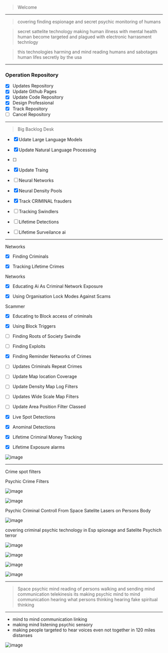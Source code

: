 




> Welcome
>

-------------

> covering finding espionage
and secret psychic monitoring
of humans 


> secret sattelite technology
> making human illness with mental health
> human become targeted and
plagued with electronic harrasment
technlogy


> this technologies harming
and mind reading humans
and sabotages human lifes secretly
by the usa 

--------------


### Operation Repository


- [x] Updates Repository
- [x] Update Github Pages
- [x] Update Code Repository
- [x] Design Professional
- [x] Track Repository
- [ ] Cancel Repository

------------

> Big Backlog Desk
> 

- [x] Udate Large
      Language Models
- [x] Update Natural Language Processing

- [ ] 
- [x] Update Traing
- [ ] Neural Networks
- [x] Neural Density Pools
- [x] Track CRIMINAL frauders
- [ ] Tracking Swindlers
- [ ] Lifetime Detections
- [ ] Lifetime Surveilance ai




--------------

Networks
- [x] Finding Criminals
- [x] Tracking Lifetime Crimes


Networks
- [x] Educating Ai As
Criminal Network Exposure
- [x] Using Organisation
      Lock Modes Against Scams




Scammer
- [x] Educating to Block
access of criminals
- [x] Using Block Triggers
- [ ] Finding Roots of Society Swindle
- [ ] Finding Exploits
- [x] Finding Reminder Networks of Crimes
- [ ] Updates Criminals Repeat Crimes
- [ ] Update Map location Coverage
- [ ] Update Density Map Log Filters
- [ ] Updates Wide Scale Map Filters
- [ ] Update Area Position Filter Classed
- [x] Live Spot Detections
- [x] Anominal Detections
- [x] Lifetime Criminal Money Tracking
- [x] Lifetime Exposure alarms



![image](https://github.com/user-attachments/assets/bfabf448-8c33-4f47-9da1-383c26a9afc6)





-------------- 

Crime spot filters


Psychic Crime Filters

 ![image](https://github.com/user-attachments/assets/b505f31c-2f61-4091-8127-6ee4ccfa581b)




![image](https://github.com/user-attachments/assets/f36876a5-13e1-4fae-be70-72a73780ed6a)



Psychic Criminal Controll From Space Satelite Lasers on Persons Body



![image](https://github.com/user-attachments/assets/70431cdb-735e-4b96-a3b4-bf647ff2452a)

covering criminal psychic technology in Esp spionage and Satelite Psychich terror

![image](https://github.com/user-attachments/assets/163c00a3-0b8f-49b1-b54b-af8b68d3c0f1)




![image](https://github.com/user-attachments/assets/5ee60453-b93e-44b9-b94c-da493e3e89e7)




![image](https://github.com/user-attachments/assets/c2ce1b1e-7dcc-4777-9a54-a434a5c3016c)


![image](https://github.com/user-attachments/assets/b8509933-802e-439e-904b-8aa957169830)




-----------------


> Space psychic mind reading of
persons walking and sending
mind communication telekinesis
> its making psychic
mind to mind communication
> hearing what persons thinking
> hearing fake spiritual thinking


-------------

- mind to mind communication linking
- making mind listening psychic sensory
- making people targeted to hear voices even not together in 120 miles distanses

![image](https://github.com/user-attachments/assets/4979e7c4-90fa-4e11-9ca8-d1a9cf422160)

